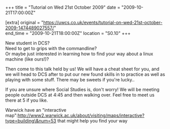 +++
title = "Tutorial on Wed 21st October 2009"
date = "2009-10-21T17:00:00Z"

[extra]
original = "https://uwcs.co.uk/events/tutorial-on-wed-21st-october-2009-1474489027557/"    
end_time = "2009-10-21T18:00:00Z"
location = "S0.10"
+++

New student in DCS?  
Need to get to grips with the commandline?  
Or maybe just interested in learning how to find your way about a linux machine (like ours\!)?

Then come to this talk held by us\! We will have a cheat sheet for you, and we will head to DCS after to put our new found skills in to practice as well as playing with some stuff. There may be sweets if you're lucky..

If you are unsure where Social Studies is, don't worry\! We will be meeting people outside DCS at 4:45 and then walking over. Feel free to meet us there at 5 if you like.

Warwick have an "interactive map":http://www2.warwick.ac.uk/about/visiting/maps/interactive?type=building\&num=53 that might help you find your way

